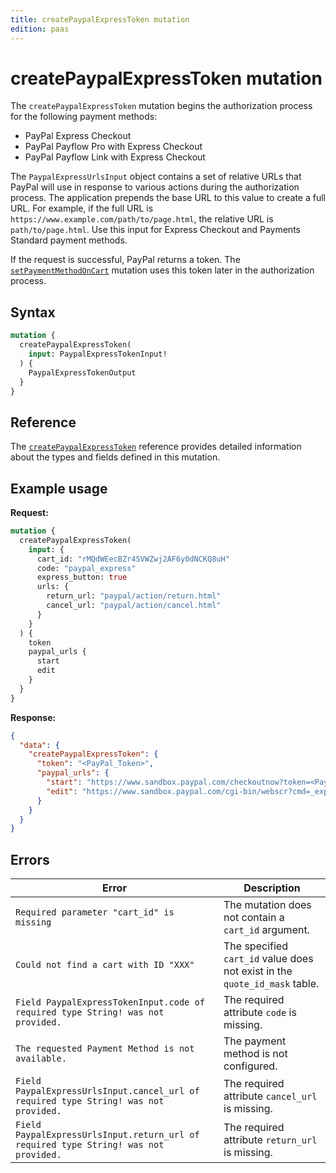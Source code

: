 ```yaml
---
title: createPaypalExpressToken mutation
edition: paas
---
```


# createPaypalExpressToken mutation

The `createPaypalExpressToken` mutation begins the authorization process for the following payment methods:

*  PayPal Express Checkout
*  PayPal Payflow Pro with Express Checkout
*  PayPal Payflow Link with Express Checkout

The `PaypalExpressUrlsInput` object contains a set of relative URLs that PayPal will use in response to various actions during the authorization process. The application prepends the base URL to this value to create a full URL. For example, if the full URL is `https://www.example.com/path/to/page.html`, the relative URL is `path/to/page.html`. Use this input for Express Checkout and Payments Standard payment methods.

If the request is successful, PayPal returns a token. The [`setPaymentMethodOnCart`](../../cart/mutations/set-payment-method.md) mutation uses this token later in the authorization process.

## Syntax

```graphql
mutation {
  createPaypalExpressToken(
    input: PaypalExpressTokenInput!
  ) {
    PaypalExpressTokenOutput
  }
}
```

## Reference

The [`createPaypalExpressToken`](https://developer.adobe.com/commerce/webapi/graphql-api/index.html#mutation-createPaypalExpressToken) reference provides detailed information about the types and fields defined in this mutation.

## Example usage

**Request:**

```graphql
mutation {
  createPaypalExpressToken(
    input: {
      cart_id: "rMQdWEecBZr4SVWZwj2AF6y0dNCKQ8uH"
      code: "paypal_express"
      express_button: true
      urls: {
        return_url: "paypal/action/return.html"
        cancel_url: "paypal/action/cancel.html"
      }
    }
  ) {
    token
    paypal_urls {
      start
      edit
    }
  }
}
```

**Response:**

```json
{
  "data": {
    "createPaypalExpressToken": {
      "token": "<PayPal_Token>",
      "paypal_urls": {
        "start": "https://www.sandbox.paypal.com/checkoutnow?token=<PayPal_Token>",
        "edit": "https://www.sandbox.paypal.com/cgi-bin/webscr?cmd=_express-checkout&useraction=continue&token=<PayPal_Token>"
      }
    }
  }
}
```

## Errors

Error | Description
--- | ---
`Required parameter "cart_id" is missing` | The mutation does not contain a `cart_id` argument.
`Could not find a cart with ID "XXX"` | The specified `cart_id` value does not exist in the `quote_id_mask` table.
`Field PaypalExpressTokenInput.code of required type String! was not provided.` | The required attribute `code` is missing.
`The requested Payment Method is not available.` | The payment method is not configured.
`Field PaypalExpressUrlsInput.cancel_url of required type String! was not provided.` | The required attribute `cancel_url` is missing.
`Field PaypalExpressUrlsInput.return_url of required type String! was not provided.` | The required attribute `return_url` is missing.
